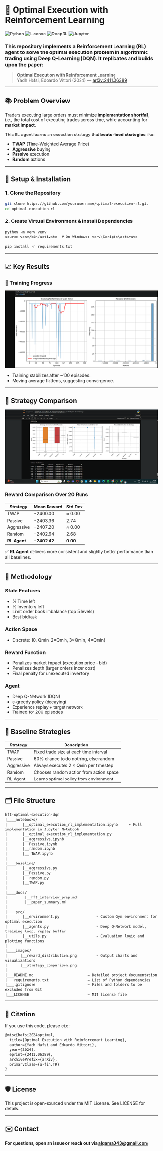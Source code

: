# 🧠 Optimal Execution with Reinforcement Learning

![Python](https://img.shields.io/badge/Python-3.8%2B-blue)
![License](https://img.shields.io/badge/license-MIT-green)
![DeepRL](https://img.shields.io/badge/Reinforcement-Learning-orange)
![Jupyter](https://img.shields.io/badge/Notebook-ready-yellow)

### This repository implements a **Reinforcement Learning (RL)** agent to solve the **optimal execution problem** in algorithmic trading using **Deep Q-Learning (DQN)**. It replicates and builds upon the paper:

> **Optimal Execution with Reinforcement Learning**  
> Yadh Hafsi, Edoardo Vittori (2024) — [arXiv:2411.06389](https://arxiv.org/abs/2411.06389)

---

## 📚 Problem Overview

Traders executing large orders must minimize **implementation shortfall**, i.e., the total cost of executing trades across time, while accounting for **market impact**.

This RL agent learns an execution strategy that **beats fixed strategies** like:

- **TWAP** (Time-Weighted Average Price)
- **Aggressive** buying
- **Passive** execution
- **Random** actions

---

## 🔧 Setup & Installation

### 1. Clone the Repository

```bash
git clone https://github.com/yourusername/optimal-execution-rl.git
cd optimal-execution-rl
```
### 2. Create Virtual Environment & Install Dependencies

```
python -m venv venv
source venv/bin/activate  # On Windows: venv\Scripts\activate

pip install -r requirements.txt
```
---

## 📈 Key Results

### 🎯 Training Progress

![Training Curve](images/reward_distribution.png)

- Training stabilizes after ~100 episodes.
- Moving average flattens, suggesting convergence.

---

## 🥊 Strategy Comparison

![Strategy_Comparison Curve](images/strategy_comparison.png)

### Reward Comparison Over 20 Runs

| Strategy    | Mean Reward | Std Dev |
|-------------|-------------|---------|
| TWAP        | -2400.00    | ≈ 0.00  |
| Passive     | -2403.36    | 2.74    |
| Aggressive  | -2407.20    | ≈ 0.00  |
| Random      | -2402.64    | 2.68    |
| **RL Agent**| **-2402.42**| **0.00** |

✅ **RL Agent** delivers more consistent and slightly better performance than all baselines.

---

## 🧠 Methodology

### State Features

- % Time left
- % Inventory left
- Limit order book imbalance (top 5 levels)
- Best bid/ask

### Action Space

- Discrete: {0, Qmin, 2×Qmin, 3×Qmin, 4×Qmin}

### Reward Function

- Penalizes market impact (execution price - bid)
- Penalizes depth (larger orders incur cost)
- Final penalty for unexecuted inventory

### Agent

- Deep Q-Network (DQN)
- ε-greedy policy (decaying)
- Experience replay + target network
- Trained for 200 episodes

---

## 🧪 Baseline Strategies

| Strategy    | Description                                      |
|-------------|--------------------------------------------------|
| TWAP        | Fixed trade size at each time interval           |
| Passive     | 60% chance to do nothing, else random            |
| Aggressive  | Always executes 2 × Qmin per timestep            |
| Random      | Chooses random action from action space          |
| RL Agent    | Learns optimal policy from environment           |

---

## 🗂 File Structure
```
hft-optimal-execution-dqn
|____notebooks/
|       |__optimal_execution_rl_implementation.ipynb     ← Full implementation in Jupyter Notebook
|       |__optimal_execution_rl_implementation.py
|       |__aggressive.ipynb
|       |__Passive.ipynb
|       |__random.ipynb
|       |__ TWAP.ipynb
|
|____baseline/
|       |__aggressive.py
|       |__Passive.py
|       |__random.py
|       |__TWAP.py
|
|____docs/
|        |__hft_interview_prep.md
|        |__paper_summary.md
|
|____src/
|       |__environment.py                 ← Custom Gym environment for optimal execution
|       |__agents.py                      ← Deep Q-Network model, training loop, replay buffer
|       |__utils.py                       ← Evaluation logic and plotting functions
|
|____images/
|      |__reward_distribution.png         ← Output charts and visualizations
|      |__strategy_comparison.png
|
|___README.md                         ← Detailed project documentation
|___requirements.txt                  ← List of Python dependencies
|___.gitignore                        ← Files and folders to be excluded from Git
|___LICENSE                           ← MIT license file
```
---

## 📑 Citation

If you use this code, please cite:

```
@misc{hafsi2024optimal,
  title={Optimal Execution with Reinforcement Learning},
  author={Yadh Hafsi and Edoardo Vittori},
  year={2024},
  eprint={2411.06389},
  archivePrefix={arXiv},
  primaryClass={q-fin.TR}
}
```
---

## 🛡 License

This project is open-sourced under the MIT License. See LICENSE for details.

---

## ✉️ Contact

**For questions, open an issue or reach out via alqama043@gmail.com**
